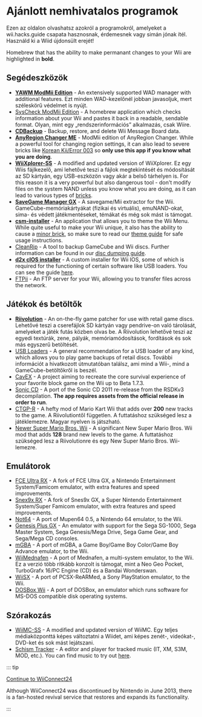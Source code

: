# Ajánlott nemhivatalos programok

Ezen az oldalon olvashatsz azokról a programokról, amelyeket a wii.hacks.guide csapata hasznosnak, érdemesnek vagy simán jónak ítél. Használd ki a Wiid újdonsült erejét!

Homebrew that has the ability to make permanant changes to your Wii are highlighted in **bold**.

## Segédeszközök

- [**YAWM ModMii Edition**](https://oscwii.org/library/app/yawmME) - An extensively supported WAD manager with additional features. Ezt minden WAD-kezelőnél jobban javasoljuk, mert széleskörű védelmet is nyújt.
- [SysCheck ModMii Edition](https://oscwii.org/library/app/SysCheckME) - A homebrew application which checks information about your Wii and pastes it back in a readable, sendable format. Olyan, mint egy „rendszerinformációs” alkalmazás, csak Wiire.
- [**CDBackup**](https://oscwii.org/library/app/cdbackup) - Backup, restore, and delete Wii Message Board data.
- [**AnyRegion Changer ME**](https://oscwii.org/library/app/ARCME) - ModMii edition of AnyRegion Changer. While a powerful tool for changing region settings, it can also lead to severe bricks like [Korean Kii/Error 003](bricks#koreankii-error-003-brick) so **only use this app if you know what you are doing**.
- [**WiiXplorer-SS**](https://oscwii.org/library/app/wiixplorer-ss) - A modified and updated version of WiiXplorer. Ez egy Wiis fájlkezelő, ami lehetővé teszi a fájlok megtekintését és módosítását az SD kártyán, egy USB-eszközön vagy akár a belső tárhelyen is. For this reason it is a very powerful but also dangerous tool - don't modify files on the system NAND unless you know what you are doing, as it can lead to various types of [bricks](bricks).
- [**SaveGame Manager GX**](https://oscwii.org/library/app/SaveGame_Manager_GX) - A savegame/Mii extractor for the Wii. GameCube-memóriakártyákat (fizikai és virtuális), emuNAND-okat, sima- és védett játékmentéseket, témákat és még sok mást is támogat.
- [**csm-installer**](https://oscwii.org/library/app/csm-installer) - An application that allows you to theme the Wii Menu. While quite useful to make your Wii unique, it also has the ability to cause a [minor brick](bricks#theme-brick), so make sure to read our [theme guide](themes) for safe usage instructions.
- [CleanRip](https://oscwii.org/library/app/CleanRip) - A tool to backup GameCube and Wii discs. Further information can be found in our [disc dumping guide](dump-games).
- [**d2x cIOS installer**](https://oscwii.org/library/app/d2x-cios-installer) - A custom installer for Wii IOS, some of which is required for the functioning of certain software like USB loaders. You can see the guide [here](cios).
- [FTPii](https://oscwii.org/library/app/ftpii) - An FTP server for your Wii, allowing you to transfer files across the network.

## Játékok és betöltők

- [**Riivolution**](https://wiki.hacks.guide/wiki/Wii:Riivolution) - An on-the-fly game patcher for use with retail game discs. Lehetővé teszi a cserefájlok SD kártyán vagy pendrive-on való tárolását, amelyeket a játék futás közben olvas be. A Riivolution lehetővé teszi az egyedi textúrák, zene, pályák, memóriamódosítások, fordítások és sok más egyszerű betöltését.
- [USB Loaders](wii-loaders) - A general recommendation for a USB loader of any kind, which allows you to play game backups of retail discs. További információt a hivatkozott útmutatóban találsz, ami mind a Wii-, mind a GameCube-betöltőkről is beszél.
- [CavEX](https://oscwii.org/library/app/cavex) - A project aiming to recreate the core survival experience of your favorite block game on the Wii up to Beta 1.7.3.
- [Sonic CD](https://oscwii.org/library/app/SonicCDWii) - A port of the Sonic CD 2011 re-release from the RSDKv3 decompilation. **The app requires assets from the official release in order to run**.
- [CTGP-R](https://www.chadsoft.co.uk/download/) - A hefty mod of Mario Kart Wii that adds over **200** new tracks to the game. A Riivolutiontől független. A futtatáshoz szükséged lesz a játéklemezre. Magyar nyelven is játszható.
- [Newer Super Mario Bros. Wii](https://newerteam.com/wii/download.html) - A significant New Super Mario Bros. Wii mod that adds **128** brand new levels to the game. A futtatáshoz szükséged lesz a Riivolutionre és egy New Super Mario Bros. Wii-lemezre.

## Emulátorok

- [FCE Ultra RX](https://oscwii.org/library/app/fceurx) - A fork of FCE Ultra GX, a Nintendo Entertainment System/Famicom emulator, with extra features and speed improvements.
- [Snex9x RX](https://oscwii.org/library/app/Snes9xRX) - A fork of Snes9x GX, a Super Nintendo Entertainment System/Super Famicom emulator, with extra features and speed improvements.
- [Not64](https://oscwii.org/library/app/not64) - A port of Mupen64 0.5, a Nintendo 64 emulator, to the Wii.
- [Genesis Plus GX](https://oscwii.org/library/app/genplus-gx) - An emulator with support for the Sega SG-1000, Sega Master System, Sega Genesis/Mega Drive, Sega Game Gear, and Sega/Mega CD consoles.
- [mGBA](https://oscwii.org/library/app/mgba) - A port of mGBA, a Game Boy/Game Boy Color/Game Boy Advance emulator, to the Wii.
- [WiiMednafen](https://oscwii.org/library/app/wiimednafen) - A port of Mednafen, a multi-system emulator, to the Wii. Ez a verzió több ritkább konzolt is támogat, mint a Neo Geo Pocket, TurboGrafx 16/PC Engine (CD) és a Bandai Wonderswan.
- [WiiSX](https://oscwii.org/library/app/wiiSX) - A port of PCSX-ReARMed, a Sony PlayStation emulator, to the Wii.
- [DOSBox Wii](https://oscwii.org/library/app/dosbox-wii) - A port of DOSBox, an emulator which runs software for MS-DOS compatible disk operating systems.

## Szórakozás

- [WiiMC-SS](https://oscwii.org/library/app/WiiMC-SS) - A modified and updated version of WiiMC. Egy teljes médiaközponttá képes változtatni a Wiidet, ami képes zenét-, videókat-, DVD-ket és sok mást lejátszani.
- [Schism Tracker](https://oscwii.org/library/app/schismtracker) - A editor and player for tracked music (IT, XM, S3M, MOD, etc.). You can find music to try out [here](https://modarchive.org/).

::: tip

[Continue to WiiConnect24](wiiconnect24)

Although WiiConnect24 was discontinued by Nintendo in June 2013, there is a fan-hosted revival service that restores and expands its functionality.

:::
